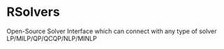 # RSolvers
Open-Source Solver Interface which can connect with any type of solver LP/MILP/QP/QCQP/NLP/MINLP
